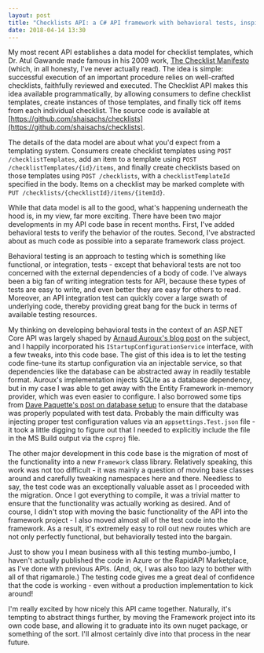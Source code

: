 ```yaml
---
layout: post
title: "Checklists API: a C# API framework with behavioral tests, inspired by the Checklist Manifesto"
date: 2018-04-14 13:30
---
```


My most recent API establishes a data model for checklist templates, which Dr. Atul Gawande made famous in his 2009 work, [The Checklist Manifesto](http://atulgawande.com/book/the-checklist-manifesto/) (which, in all honesty, I've never actually read). The idea is simple: successful execution of an important procedure relies on well-crafted checklists, faithfully reviewed and executed. The Checklist API makes this idea available programmatically, by allowing consumers to define checklist templates, create instances of those templates, and finally tick off items from each individual checklist. The source code is available at [https://github.com/shaisachs/checklists](https://github.com/shaisachs/checklists).

The details of the data model are about what you'd expect from a templating system. Consumers create checklist templates using `POST /checklistTemplates`, add an item to a template using `POST /checklistTemplates/{id}/items`, and finally create checklists based on those templates using `POST /checklists`, with a `checklistTemplateId` specified in the body. Items on a checklist may be marked complete with `PUT /checklists/{checklistId}/items/{itemId}`.

While that data model is all to the good, what's happening underneath the hood is, in my view, far more exciting. There have been two major developments in my API code base in recent months. First, I've added behavioral tests to verify the behavior of the routes. Second, I've abstracted about as much code as possible into a separate framework class project.

Behavioral testing is an approach to testing which is something like functional, or integration, tests - except that behavioral tests are not too concerned with the external dependencies of a body of code. I've always been a big fan of writing integration tests for API, because these types of tests are easy to write, and even better they are easy for others to read. Moreover, an API integration test can quickly cover a large swath of underlying code, thereby providing great bang for the buck in terms of available testing resources.

My thinking on developing behavioral tests in the context of an ASP.NET Core API was largely shaped by [Arnaud Auroux's blog post](http://geeklearning.io/a-different-approach-to-test-your-asp-net-core-application/) on the subject, and I happily incorporated his `IStartupConfigurationService` interface, with a few tweaks, into this code base. The gist of this idea is to let the testing code fine-tune its startup configuration via an injectable service, so that dependencies like the database can be abstracted away in readily testable format. Auroux's implementation injects SQLite as a database dependency, but in my case I was able to get away with the Entity Framework in-memory provider, which was even easier to configure. I also borrowed some tips from [Dave Paquette's post on database setup](https://www.davepaquette.com/archive/2016/11/27/integration-testing-with-entity-framework-core-and-sql-server.aspx) to ensure that the database was properly populated with test data. Probably the main difficulty was injecting proper test configuration values via an `appsettings.Test.json` file - it took a little digging to figure out that I needed to explicitly include the file in the MS Build output via the `csproj` file.

The other major development in this code base is the migration of most of the functionality into a new `Framework` class library. Relatively speaking, this work was not too difficult - it was mainly a question of moving base classes around and carefully tweaking namespaces here and there. Needless to say, the test code was an exceptionally valuable asset as I proceeded with the migration. Once I got everything to compile, it was a trivial matter to ensure that the functionality was actually working as desired. And of course, I didn't stop with moving the basic functionality of the API into the framework project - I also moved almost all of the test code into the framework. As a result, it's extremely easy to roll out new routes which are not only perfectly functional, but behaviorally tested into the bargain.

Just to show you I mean business with all this testing mumbo-jumbo, I haven't actually published the code in Azure or the RapidAPI Marketplace, as I've done with previous APIs. (And, ok, I was also too lazy to bother with all of that rigamarole.) The testing code gives me a great deal of confidence that the code is working - even without a production implementation to kick around!

I'm really excited by how nicely this API came together. Naturally, it's tempting to abstract things further, by moving the Framework project into its own code base, and allowing it to graduate into its own nuget package, or something of the sort. I'll almost certainly dive into that process in the near future.
